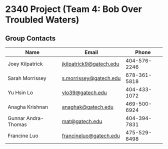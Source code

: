 # 2340 Project (Team 4: Bob Over Troubled Waters)
## Group Contacts
|Name|Email|Phone|
|----|-----|-----|
|Joey Kilpatrick|jkilpatrick9@gatech.edu|404-576-2246|
|Sarah Morrissey|s.morrissey@gatech.edu|678-361-5818|
|Yu Hsin Lo|ylo39@gatech.edu|404-433-1072|
|Anagha Krishnan|anaghak@gatech.edu|469-500-6924|
|Gunnar Andra-Thomas|mat@gatech.edu|404-394-7831|
|Francine Luo|francineluo@gatech.edu|475-529-8498|
